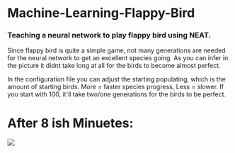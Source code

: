 # Machine-Learning-Flappy-Bird
### Teaching a neural network to play flappy bird using NEAT.
Since flappy bird is quite a simple game, not many generations are needed for the neural network to get an excellent species going. As you can infer in the picture it didnt take long at all for the birds to become almost perfect.

In the configuration file you can adjust the starting populating, which is the amount of starting birds. More = faster species progress, Less = slower. If you start with 100, it'll take two/one generations for the birds to be perfect.

# After 8 ish Minuetes:
<img src="https://i.imgur.com/2j13v0z.png"/>
